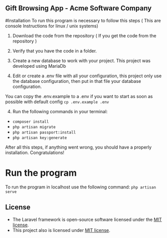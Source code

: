 

## Gift Browsing App - Acme Software Company


#Installation
To run this program is necessary to follow this steps ( This are console Instructions for linux / unix systems)
1. Download the code from the repository ( If you get the code from the repository )
2. Verify that you have the code in a folder.

3. Create a new database to work with your project. This project was developed using MariaDb
3. Edit or create a .env file with all your configuration, this project only use the database configuration, then
put in that file your database configuration.

You can copy the .env.example to a .env if you want to start as soon as possible with default config
`cp .env.example .env`

4. Run the following commands in your terminal:

* `composer install`
* `php artisan migrate`
* `php artisan passport:install`
* `php artisan key:generate`



After all this steps, if anything went wrong,  you should have a properly installation.
Congratulations!

# Run the program
To run the program in localhost use the following command:
`php artisan serve`

## License
* The Laravel framework is open-source software licensed under the [MIT license](https://opensource.org/licenses/MIT).
* This project also is licensed under [MIT license](https://opensource.org/licenses/MIT).
